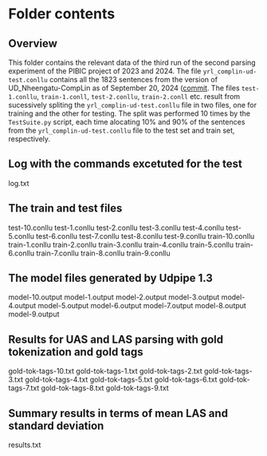 # Folder contents
## Overview
This folder contains the relevant data of the third run of the second parsing experiment of the PIBIC project of 2023 and 2024. The file `yrl_complin-ud-test.conllu` contains all the 1823 sentences from the version of UD_Nheengatu-CompLin as of September 20, 2024 ([commit](https://github.com/CompLin/nheengatu/commit/1fbc10cf5653b791527b370e99c5a73a993e529d). The files `test-1.conllu`, `train-1.conll`, `test-2.conllu`, `train-2.conll` etc. result from sucessively spliting the `yrl_complin-ud-test.conllu` file in two files, one for training and the other for testing. The split was performed 10 times by the `TestSuite.py` script, each time alocating 10% and 90% of the sentences from the `yrl_complin-ud-test.conllu` file to the test set and train set, respectively.

## Log with the commands excetuted for the test
log.txt

## The train and test files
test-10.conllu
test-1.conllu
test-2.conllu
test-3.conllu
test-4.conllu
test-5.conllu
test-6.conllu
test-7.conllu
test-8.conllu
test-9.conllu
train-10.conllu
train-1.conllu
train-2.conllu
train-3.conllu
train-4.conllu
train-5.conllu
train-6.conllu
train-7.conllu
train-8.conllu
train-9.conllu

## The model files generated by Udpipe 1.3
model-10.output
model-1.output
model-2.output
model-3.output
model-4.output
model-5.output
model-6.output
model-7.output
model-8.output
model-9.output

## Results for UAS and LAS parsing with gold tokenization and gold tags
gold-tok-tags-10.txt
gold-tok-tags-1.txt
gold-tok-tags-2.txt
gold-tok-tags-3.txt
gold-tok-tags-4.txt
gold-tok-tags-5.txt
gold-tok-tags-6.txt
gold-tok-tags-7.txt
gold-tok-tags-8.txt
gold-tok-tags-9.txt

## Summary results in terms of mean LAS and standard deviation
results.txt

